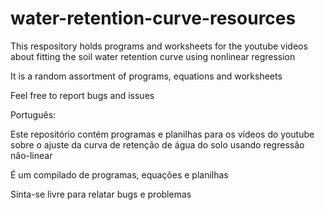 # water-retention-curve-resources

This respository holds programs and worksheets for the youtube videos about fitting the soil water retention curve using nonlinear regression

It is a random assortment of programs, equations and worksheets

Feel free to report bugs and issues


Português:

Este repositório contém programas e planilhas para os vídeos do youtube sobre o ajuste da curva de retenção de água do solo usando regressão não-linear

É um compilado de programas, equações e planilhas 

Sinta-se livre para relatar bugs e problemas

